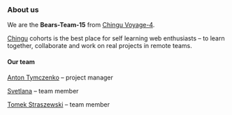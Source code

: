 ### About us

We are the **Bears-Team-15** from  [Chingu Voyage-4](https://github.com/chingu-voyage4).

[Chingu](https://chingu.io/) cohorts is the best place for self learning web enthusiasts – to learn together, collaborate and work on real projects in remote teams.

#### Our team

[Anton Tymczenko](https://github.com/AntonTymczenko) – project manager

[Svetlana](https://github.com/svmi3195) – team member

[Tomek Straszewski](https://github.com/tomski80) – team member
